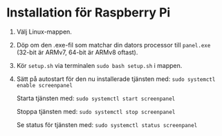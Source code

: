 # Installation för Raspberry Pi
1. Välj Linux-mappen.
2. Döp om den .exe-fil som matchar din dators processor till ``panel.exe`` (32-bit är ARMv7, 64-bit är ARMv8 oftast).
3. Kör ``setup.sh`` via terminalen ``sudo bash setup.sh`` i mappen.
4. Sätt på autostart för den nu installerade tjänsten med: ``sudo systemctl enable screenpanel``
   
   Starta tjänsten med: ``sudo systemctl start screenpanel``
   
   Stoppa tjänsten med: ``sudo systemctl stop screenpanel``
   
   Se status för tjänsten med: ``sudo systemctl status screenpanel``
